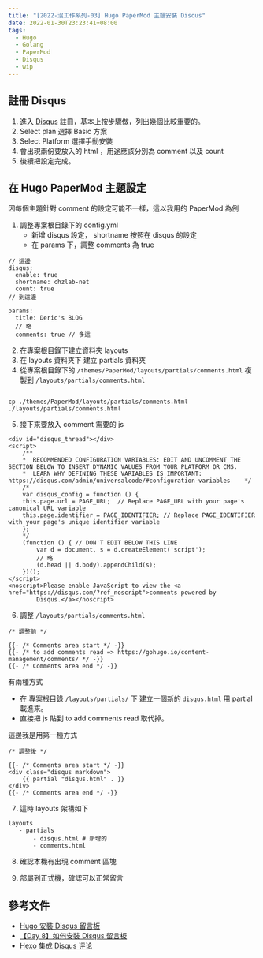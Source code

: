```yaml
---
title: "[2022-沒工作系列-03] Hugo PaperMod 主題安裝 Disqus"
date: 2022-01-30T23:23:41+08:00
tags:
  - Hugo
  - Golang
  - PaperMod
  - Disqus
  - wip
---
```


## 註冊 Disqus
1. 進入 [Disqus](https://disqus.com/) 註冊，基本上按步驟做，列出幾個比較重要的。
2. Select plan 選擇 Basic 方案
3. Select Platform 選擇手動安裝
4. 會出現兩份要放入的 html ，用途應該分別為 comment 以及 count
5. 後續把設定完成。


## 在 Hugo PaperMod 主題設定
因每個主題針對 comment 的設定可能不一樣，這以我用的 PaperMod 為例

1. 調整專案根目錄下的 config.yml
    - 新增 disqus 設定， shortname 按照在 disqus 的設定
    - 在 params 下，調整 comments 為 true

```
// 這邊
disqus:
  enable: true
  shortname: chzlab-net
  count: true
// 到這邊

params:
  title: Deric's BLOG
  // 略
  comments: true // 多這

```
2. 在專案根目錄下建立資料夾 layouts
3. 在 layouts 資料夾下 建立 partials 資料夾
4. 從專案根目錄下的 `/themes/PaperMod/layouts/partials/comments.html` 複製到 `/layouts/partials/comments.html`

```shell

cp ./themes/PaperMod/layouts/partials/comments.html ./layouts/partials/comments.html

```

5. 接下來要放入 comment 需要的 js
```
<div id="disqus_thread"></div>
<script>
    /**
    *  RECOMMENDED CONFIGURATION VARIABLES: EDIT AND UNCOMMENT THE SECTION BELOW TO INSERT DYNAMIC VALUES FROM YOUR PLATFORM OR CMS.
    *  LEARN WHY DEFINING THESE VARIABLES IS IMPORTANT: https://disqus.com/admin/universalcode/#configuration-variables    */
    /*
    var disqus_config = function () {
    this.page.url = PAGE_URL;  // Replace PAGE_URL with your page's canonical URL variable
    this.page.identifier = PAGE_IDENTIFIER; // Replace PAGE_IDENTIFIER with your page's unique identifier variable
    };
    */
    (function () { // DON'T EDIT BELOW THIS LINE
        var d = document, s = d.createElement('script');
        // 略
        (d.head || d.body).appendChild(s);
    })();
</script>
<noscript>Please enable JavaScript to view the <a href="https://disqus.com/?ref_noscript">comments powered by
        Disqus.</a></noscript>

```


6. 調整 `/layouts/partials/comments.html`

```
/* 調整前 */

{{- /* Comments area start */ -}}
{{- /* to add comments read => https://gohugo.io/content-management/comments/ */ -}}
{{- /* Comments area end */ -}}

```
有兩種方式
 - 在 專案根目錄 `/layouts/partials/` 下 建立一個新的 `disqus.html` 用 partial 載進來。
 - 直接把 js 貼到 to add comments read 取代掉。

這邊我是用第一種方式

```
/* 調整後 */

{{- /* Comments area start */ -}}
<div class="disqus markdown">
    {{ partial "disqus.html" . }}
</div>
{{- /* Comments area end */ -}}
```

7. 這時 layouts 架構如下
```
layouts
   - partials
       - disqus.html # 新增的
       - comments.html
```

8. 確認本機有出現 comment 區塊

9. 部屬到正式機，確認可以正常留言

## 參考文件
- [Hugo 安裝 Disqus 留言板](https://dizang.io/posts/hugo-install-disqus/)
- [【Day 8】如何安裝 Disqus 留言板](https://ithelp.ithome.com.tw/articles/10242269)
- [Hexo 集成 Disqus 评论](https://www.cylong.com/blog/2017/03/26/hexo-next-disqus/)